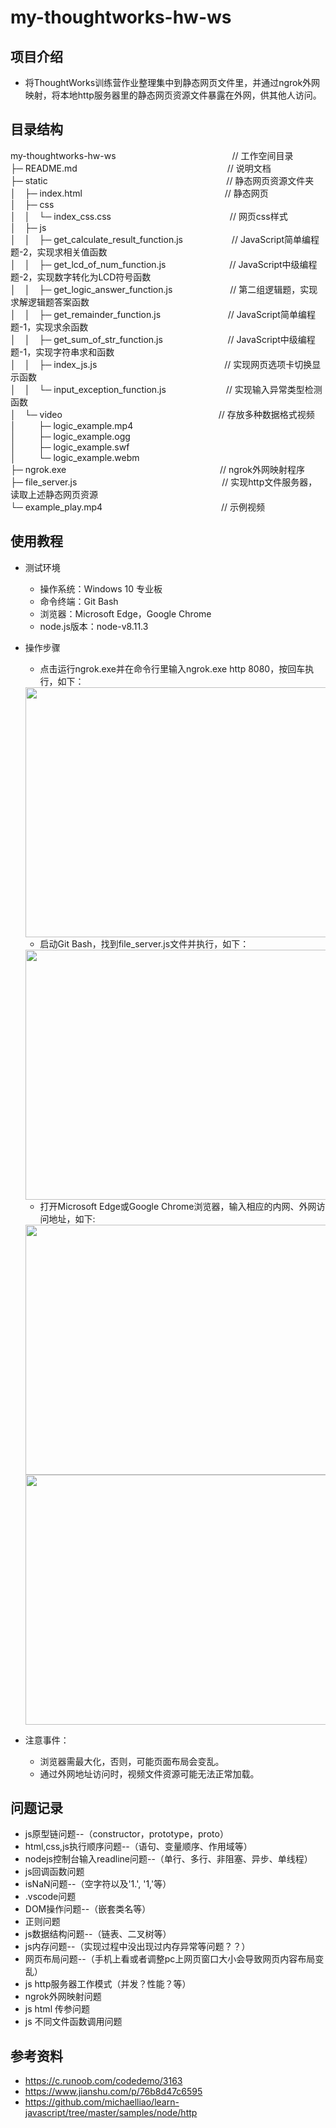 # my-thoughtworks-hw-ws  

## 项目介绍  
- 将ThoughtWorks训练营作业整理集中到静态网页文件里，并通过ngrok外网映射，将本地http服务器里的静态网页资源文件暴露在外网，供其他人访问。         

## 目录结构  
my-thoughtworks-hw-ws&emsp;&emsp;&emsp;&emsp;&emsp;&emsp;&emsp;&emsp;&emsp;&emsp;&emsp;&emsp;&emsp; // 工作空间目录    
├─ README.md&emsp;&emsp;&emsp;&emsp;&emsp;&emsp;&emsp;&emsp;&emsp;&emsp;&emsp;&emsp;&emsp;&emsp;&emsp;&emsp;&nbsp;&nbsp;&nbsp; // 说明文档    
├─ static&emsp;&emsp;&emsp;&emsp;&emsp;&emsp;&emsp;&emsp;&emsp;&emsp;&emsp;&emsp;&emsp;&emsp;&emsp;&emsp;&emsp;&emsp;&emsp;&nbsp;&nbsp;&nbsp;&nbsp; // 静态网页资源文件夹   
│&emsp;├─ index.html&emsp;&emsp;&emsp;&emsp;&emsp;&emsp;&emsp;&emsp;&emsp;&emsp;&emsp;&emsp;&emsp;&emsp;&emsp;&emsp; // 静态网页     
│&emsp;├─ css  
│&emsp;│&emsp;└─ index_css.css&emsp;&emsp;&emsp;&emsp;&emsp;&emsp;&emsp;&emsp;&emsp;&emsp;&emsp;&emsp;&emsp;&nbsp; // 网页css样式  
│&emsp;├─ js  
│&emsp;│&emsp;├─ get_calculate_result_function.js&emsp;&emsp;&emsp;&emsp;&nbsp;&emsp; // JavaScript简单编程题-2，实现求相关值函数  
│&emsp;│&emsp;├─ get_lcd_of_num_function.js&emsp;&emsp;&emsp;&emsp;&emsp;&emsp;&emsp; // JavaScript中级编程题-2，实现数字转化为LCD符号函数  
│&emsp;│&emsp;├─ get_logic_answer_function.js&emsp;&emsp;&emsp;&emsp;&emsp;&emsp;&nbsp; // 第二组逻辑题，实现求解逻辑题答案函数  
│&emsp;│&emsp;├─ get_remainder_function.js&emsp;&emsp;&emsp;&emsp;&emsp;&nbsp;&emsp;&nbsp;&nbsp;&nbsp;&nbsp; // JavaScript简单编程题-1，实现求余函数  
│&emsp;│&emsp;├─ get_sum_of_str_function.js&nbsp;&emsp;&emsp;&emsp;&emsp;&emsp;&emsp;&nbsp;&nbsp;&nbsp; // JavaScript中级编程题-1，实现字符串求和函数    
│&emsp;│&emsp;├─ index_js.js&emsp;&emsp;&emsp;&emsp;&emsp;&emsp;&emsp;&emsp;&emsp;&emsp;&emsp;&emsp;&emsp;&emsp;&nbsp; // 实现网页选项卡切换显示函数   
│&emsp;│&emsp;└─ input_exception_function.js&emsp;&emsp;&emsp;&emsp;&emsp;&emsp;&nbsp;&nbsp; // 实现输入异常类型检测函数    
│&emsp;└─ video&emsp;&emsp;&emsp;&emsp;&emsp;&emsp;&emsp;&emsp;&emsp;&emsp;&emsp;&emsp;&emsp;&emsp;&emsp;&emsp;&emsp;&nbsp;&nbsp; // 存放多种数据格式视频    
│&emsp;&emsp;&nbsp;&nbsp;├─ logic_example.mp4    
│&emsp;&emsp;&nbsp;&nbsp;├─ logic_example.ogg  
│&emsp;&emsp;&nbsp;&nbsp;├─ logic_example.swf  
│&emsp;&emsp;&nbsp;&nbsp;└─ logic_example.webm  
├─ ngrok.exe&emsp;&emsp;&emsp;&emsp;&emsp;&emsp;&emsp;&emsp;&emsp;&emsp;&emsp;&emsp;&emsp;&emsp;&emsp;&nbsp;&emsp;&emsp; // ngrok外网映射程序  
├─ file_server.js&emsp;&emsp;&emsp;&emsp;&emsp;&emsp;&emsp;&emsp;&emsp;&emsp;&emsp;&emsp;&emsp;&emsp;&emsp;&emsp;&nbsp; // 实现http文件服务器，读取上述静态网页资源   
└─ example_play.mp4&emsp;&emsp;&emsp;&emsp;&emsp;&emsp;&emsp;&emsp;&emsp;&emsp;&emsp;&emsp;&emsp;&nbsp; // 示例视频  

## 使用教程
- 测试环境  
    - 操作系统：Windows 10 专业板
    - 命令终端：Git Bash
    - 浏览器：Microsoft Edge，Google Chrome
    - node.js版本：node-v8.11.3
- 操作步骤  
    - 点击运行ngrok.exe并在命令行里输入ngrok.exe http 8080，按回车执行，如下：  
    <img width="700" height="400" src="https://images2018.cnblogs.com/blog/1334974/201808/1334974-20180809164424038-314069629.jpg"/>  
    
    - 启动Git Bash，找到file_server.js文件并执行，如下：   
    <img width="700" height="400" src="https://images2018.cnblogs.com/blog/1334974/201808/1334974-20180809172149724-1661994454.png"/>  
       
    - 打开Microsoft Edge或Google Chrome浏览器，输入相应的内网、外网访问地址，如下:    
    <img width="700" height="400" src="https://images2018.cnblogs.com/blog/1334974/201808/1334974-20180809165259032-1215230917.png"/>    
    <img width="700" height="400" src="https://images2018.cnblogs.com/blog/1334974/201808/1334974-20180809165615872-391646534.png"/>    
- 注意事件：
    - 浏览器需最大化，否则，可能页面布局会变乱。
    - 通过外网地址访问时，视频文件资源可能无法正常加载。

## 问题记录
- js原型链问题--（constructor，prototype，proto）
- html,css,js执行顺序问题--（语句、变量顺序、作用域等）
- nodejs控制台输入readline问题--（单行、多行、非阻塞、异步、单线程）
- js回调函数问题
- isNaN问题--（空字符以及'1.', '1,'等）
- .vscode问题
- DOM操作问题--（嵌套类名等）
- 正则问题
- js数据结构问题--（链表、二叉树等）
- js内存问题--（实现过程中没出现过内存异常等问题？？）
- 网页布局问题--（手机上看或者调整pc上网页窗口大小会导致网页内容布局变乱）
- js http服务器工作模式（并发？性能？等）
- ngrok外网映射问题
- js html 传参问题
- js 不同文件函数调用问题 

## 参考资料
- https://c.runoob.com/codedemo/3163 
- https://www.jianshu.com/p/76b8d47c6595  
- https://github.com/michaelliao/learn-javascript/tree/master/samples/node/http

